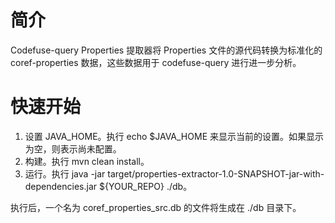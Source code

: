 # 简介
Codefuse-query Properties 提取器将 Properties 文件的源代码转换为标准化的 coref-properties 数据，这些数据用于 codefuse-query 进行进一步分析。

# 快速开始
1. 设置 JAVA_HOME。执行 echo $JAVA_HOME 来显示当前的设置。如果显示为空，则表示尚未配置。
2. 构建。执行 mvn clean install。
3. 运行。执行 java -jar target/properties-extractor-1.0-SNAPSHOT-jar-with-dependencies.jar ${YOUR_REPO} ./db。

执行后，一个名为 coref_properties_src.db 的文件将生成在 ./db 目录下。